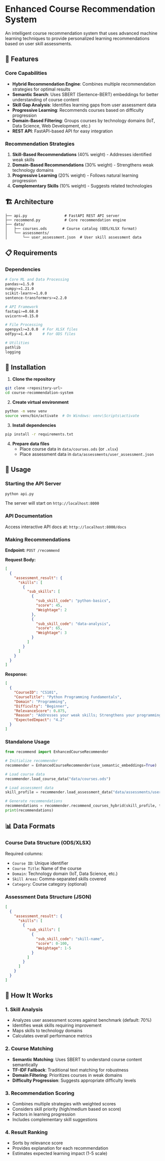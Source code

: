 # Enhanced Course Recommendation System

An intelligent course recommendation system that uses advanced machine learning techniques to provide personalized learning recommendations based on user skill assessments.

## 🚀 Features

### Core Capabilities
- **Hybrid Recommendation Engine**: Combines multiple recommendation strategies for optimal results
- **Semantic Search**: Uses SBERT (Sentence-BERT) embeddings for better understanding of course content
- **Skill Gap Analysis**: Identifies learning gaps from user assessment data
- **Progressive Learning**: Recommends courses based on difficulty progression
- **Domain-Based Filtering**: Groups courses by technology domains (IoT, Data Science, Web Development, etc.)
- **REST API**: FastAPI-based API for easy integration

### Recommendation Strategies
1. **Skill-Based Recommendations** (40% weight) - Addresses identified weak skills
2. **Domain-Based Recommendations** (30% weight) - Strengthens weak technology domains  
3. **Progressive Learning** (20% weight) - Follows natural learning progression
4. **Complementary Skills** (10% weight) - Suggests related technologies

## 🏗️ Architecture

```
├── api.py                 # FastAPI REST API server
├── recommend.py           # Core recommendation engine
├── data/
│   ├── courses.ods       # Course catalog (ODS/XLSX format)
│   └── assessments/
│       └── user_assessment.json  # User skill assessment data
```

## 📋 Requirements

### Dependencies
```bash
# Core ML and Data Processing
pandas>=1.5.0
numpy>=1.21.0
scikit-learn>=1.0.0
sentence-transformers>=2.2.0

# API Framework
fastapi>=0.68.0
uvicorn>=0.15.0

# File Processing
openpyxl>=3.0.0  # For XLSX files
odfpy>=1.4.0     # For ODS files

# Utilities
pathlib
logging
```

## 🚀 Installation

1. **Clone the repository**
```bash
git clone <repository-url>
cd course-recommendation-system
```

2. **Create virtual environment**
```bash
python -m venv venv
source venv/bin/activate  # On Windows: venv\Scripts\activate
```

3. **Install dependencies**
```bash
pip install -r requirements.txt
```

4. **Prepare data files**
   - Place course data in `data/courses.ods` (or `.xlsx`)
   - Place assessment data in `data/assessments/user_assessment.json`

## 🔧 Usage

### Starting the API Server

```bash
python api.py
```

The server will start on `http://localhost:8000`

### API Documentation

Access interactive API docs at: `http://localhost:8000/docs`

### Making Recommendations

**Endpoint:** `POST /recommend`

**Request Body:**
```json
[
  {
    "assessment_result": {
      "skills": [
        {
          "sub_skills": [
            {
              "sub_skill_code": "python-basics",
              "score": 45,
              "Weightage": 2
            },
            {
              "sub_skill_code": "data-analysis",
              "score": 65,
              "Weightage": 3
            }
          ]
        }
      ]
    }
  }
]
```

**Response:**
```json
[
  {
    "CourseID": "CS101",
    "CourseTitle": "Python Programming Fundamentals",
    "Domain": "Programming",
    "Difficulty": "Beginner",
    "RelevanceScore": 0.875,
    "Reason": "Addresses your weak skills; Strengthens your programming domain",
    "ExpectedImpact": "4.2"
  }
]
```

### Standalone Usage

```python
from recommend import EnhancedCourseRecommender

# Initialize recommender
recommender = EnhancedCourseRecommender(use_semantic_embeddings=True)

# Load course data
recommender.load_course_data("data/courses.ods")

# Load assessment data
skill_profile = recommender.load_assessment_data("data/assessments/user_assessment.json")

# Generate recommendations
recommendations = recommender.recommend_courses_hybrid(skill_profile, top_n=5)
print(recommendations)
```

## 📊 Data Formats

### Course Data Structure (ODS/XLSX)
Required columns:
- `Course ID`: Unique identifier
- `Course Title`: Name of the course
- `Domain`: Technology domain (IoT, Data Science, etc.)
- `Skill Areas`: Comma-separated skills covered
- `Category`: Course category (optional)

### Assessment Data Structure (JSON)
```json
[
  {
    "assessment_result": {
      "skills": [
        {
          "sub_skills": [
            {
              "sub_skill_code": "skill-name",
              "score": 0-100,
              "Weightage": 1-5
            }
          ]
        }
      ]
    }
  }
]
```

## 🎯 How It Works

### 1. Skill Analysis
- Analyzes user assessment scores against benchmark (default: 70%)
- Identifies weak skills requiring improvement
- Maps skills to technology domains
- Calculates overall performance metrics

### 2. Course Matching
- **Semantic Matching**: Uses SBERT to understand course content semantically
- **TF-IDF Fallback**: Traditional text matching for robustness
- **Domain Filtering**: Prioritizes courses in weak domains
- **Difficulty Progression**: Suggests appropriate difficulty levels

### 3. Recommendation Scoring
- Combines multiple strategies with weighted scores
- Considers skill priority (high/medium based on score)
- Factors in learning progression
- Includes complementary skill suggestions

### 4. Result Ranking
- Sorts by relevance score
- Provides explanation for each recommendation
- Estimates expected learning impact (1-5 scale)